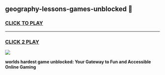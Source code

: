 
## geography-lessons-games-unblocked 👋
<h3>
<a href="https://premium.freeplayer.one?title=geography-lessons-games-unblocked&ref=14F">CLICK TO PLAY</a></h3>
<hr>

<h3>
<a href="https://premium.freeplayer.one?title=geography-lessons-games-unblocked&ref=14F">CLICK 2 PLAY</a>
  
</h3>

<a href="https://premium.freeplayer.one?title=geography-lessons-games-unblocked&ref=12F/"><img src="https://clearcache.store/games.png"></a>


**worlds hardest game unblocked: Your Gateway to Fun and Accessible Online Gaming**
